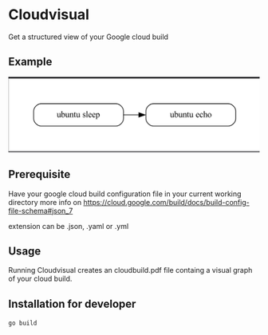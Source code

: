 # Cloudvisual
Get a structured view of your Google cloud build

## Example
![Screenshot_2023-05-26-05-01-46_1920x1080](https://github.com/Ari1009/Cloudvisual/blob/main/example/Screenshot_2023-05-26-05-01-46_1920x1080.png)

## Prerequisite
Have your google cloud build configuration file in your current working directory more info on https://cloud.google.com/build/docs/build-config-file-schema#json_7

extension can be .json, .yaml or .yml

## Usage
Running Cloudvisual creates an cloudbuild.pdf file containg a visual graph of your cloud build.

## Installation for developer

```text
go build
```
